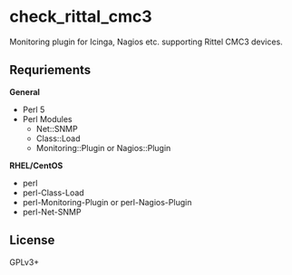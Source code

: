 check_rittal_cmc3
=================

Monitoring plugin for Icinga, Nagios etc. supporting Rittel CMC3 devices.

Requriements
------------

**General**

- Perl 5
- Perl Modules
    - Net::SNMP
    - Class::Load
    - Monitoring::Plugin or Nagios::Plugin

**RHEL/CentOS**

- perl
- perl-Class-Load
- perl-Monitoring-Plugin or perl-Nagios-Plugin
- perl-Net-SNMP

License
-------

GPLv3+
